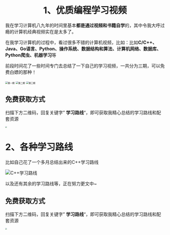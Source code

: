 ## <h1 align="center">1、优质编程学习视频</h1>

我在学习计算机八九年的时间里基本**都是通过视频和书籍自学**的，其中令我大呼过瘾的计算机经典视频实在是太多了。

在我学习计算机的过程中，看过很多不错的计算机视频，比如：比如**C/C++、Java、Go语言、Python、操作系统、数据结构和算法、计算机网络、数据库、Python爬虫、机器学习**等

前段时间花了一些时间专门去总结了一下自己的学习视频，一共分为三期，可以免费白嫖的那种！

<img src="https://cdn.jsdelivr.net/gh/forthespada/mediaImage3//image/202110091952776.png" alt="第一期" style="zoom:50%;" />

<img src="https://cdn.jsdelivr.net/gh/forthespada/mediaImage3//image/202110091953945.png" alt="第二期" style="zoom:50%;" />

<img src="https://cdn.jsdelivr.net/gh/forthespada/mediaImage3//image/202110092015964.png" alt="第三期" style="zoom:50%;" />

## 免费获取方式

扫描下方二维码，回复关键字” **学习路线**“，即可获取我精心总结的学习路线和配套资源

<img src="https://cdn.jsdelivr.net/gh/forthespada/mediaImage3//image/202110092001449.png" style="zoom:33%;" />



## <h1 style="align:center">2、各种学习路线</h1>

比如自己花了一个多月总结出来的C++学习路线

![C++学习路线](https://cdn.jsdelivr.net/gh/forthespada/mediaImage3//image/202110091958420)

以及还有其余的学习路线等，正在努力更文中~

## 免费获取方式

扫描下方二维码，回复关键字” **学习路线**“，即可获取我精心总结的学习路线和配套资源

<img src="https://cdn.jsdelivr.net/gh/forthespada/mediaImage3//image/202110092001449.png" style="zoom:33%;" />

